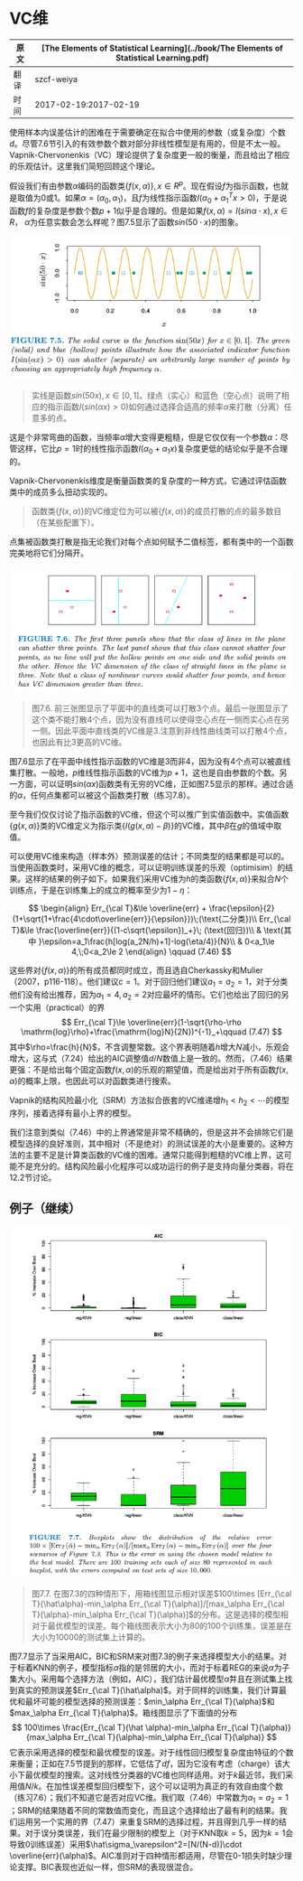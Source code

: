 # VC维

| 原文   | [The Elements of Statistical Learning](../book/The Elements of Statistical Learning.pdf) |
| ---- | ---------------------------------------- |
| 翻译   | szcf-weiya                               |
| 时间   | 2017-02-19:2017-02-19                    |

使用样本内误差估计的困难在于需要确定在拟合中使用的参数（或复杂度）个数$d$。尽管7.6节引入的有效参数个数对部分非线性模型是有用的，但是不太一般。Vapnik-Chervonenkis（VC）理论提供了复杂度更一般的衡量，而且给出了相应的乐观估计。这里我们简短回顾这个理论。

假设我们有由参数$\alpha$编码的函数类$\{f(x,\alpha)\},x\in R^p$。现在假设$f$为指示函数，也就是取值为0或1。如果$\alpha=(\alpha_0,\alpha_1)$，且$f$为线性指示函数$I(\alpha_0+\alpha_1^Tx>0)$，于是说函数$f$的复杂度是参数个数$p+1$似乎是合理的。但是如果$f(x,\alpha)=I(sin\alpha\cdot x),x\in R$， $\alpha$为任意实数会怎么样呢？图7.5显示了函数$sin(50\cdot x)$的图象。

![](../img/07/fig7.5.png)

> 实线是函数$sin(50x),x\in [0,1]$。绿点（实心）和蓝色（空心点）说明了相应的指示函数$I(sin(\alpha x)>0)$如何通过选择合适高的频率$\alpha$来打散（分离）任意多的点。

这是个非常弯曲的函数，当频率$\alpha$增大变得更粗糙，但是它仅仅有一个参数$\alpha$：尽管这样，它比$p=1$时的线性指示函数$I(\alpha_0+\alpha_1x)$复杂度更低的结论似乎是不合理的。

Vapnik-Chervonenkis维度是衡量函数类的复杂度的一种方式，它通过评估函数类中的成员多么扭动实现的。

> 函数类$\{f(x,\alpha)\}$的VC维定位为可以被$\{f(x,\alpha)\}$的成员打散的点的最多数目（在某些配置下）。

点集被函数类打散是指无论我们对每个点如何赋予二值标签，都有类中的一个函数完美地将它们分隔开。

![](../img/07/fig7.6.png)

> 图7.6. 前三张图显示了平面中的直线类可以打散3个点。最后一张图显示了这个类不能打散4个点，因为没有直线可以使得空心点在一侧而实心点在另一侧。因此平面中直线类的VC维是3.注意到非线性曲线类可以打散4个点，也因此有比3更高的VC维。

图7.6显示了在平面中线性指示函数的VC维是3而非4，因为没有4个点可以被直线集打散。一般地，$p$维线性指示函数的VC维为$p+1$，这也是自由参数的个数。另一方面，可以证明$sin(\alpha x)$函数类有无穷的VC维，正如图7.5显示的那样。通过合适的$\alpha$，任何点集都可以被这个函数类打散（练习7.8）。

至今我们仅仅讨论了指示函数的VC维，但这个可以推广到实值函数中。实值函数$\{g(x,\alpha)\}$类的VC维定义为指示类$\{I(g(x,\alpha)-\beta)\}$的VC维，其中$\beta$在$g$的值域中取值。

可以使用VC维来构造（样本外）预测误差的估计；不同类型的结果都是可以的。当使用函数类时，采用VC维的概念，可以证明训练误差的乐观（optimisim）的结果。这样的结果的例子如下。如果我们采用VC维为$h$的类函数$\{f(x,\alpha)\}$来拟合$N$个训练点，于是在训练集上的成立的概率至少为$1-\eta$：

$$
\begin{align}
Err_{\cal T}&\le \overline{err} + \frac{\epsilon}{2}(1+\sqrt{1+\frac{4\cdot\overline{err}}{\epsilon}})\;(\text{二分类})\\
Err_{\cal T}&\le \frac{\overline{err}}{(1-c\sqrt{\epsilon})_+}\; (\text{回归})\\
& \text{其中 }\epsilon=a_1\frac{h[log(a_2N/h)+1]-log(\eta/4)}{N}\\
& 0<a_1\le 4,\;0<a_2\le 2
\end{align}
\qquad (7.46)
$$

这些界对$\{f(x,\alpha)\}$的所有成员都同时成立，而且选自Cherkassky和Mulier（2007，p116-118）。他们建议$c=1$。对于回归他们建议$a_1=a_2=1$，对于分类他们没有给出推荐，因为$a_1=4,a_2=2$对应最坏的情形。它们也给出了回归的另一个实用（practical）的界
$$
Err_{\cal T}\le \overline{err}(1-\sqrt{\rho-\rho \mathrm{log}\rho}+\frac{\mathrm{log}N}{2N})^{-1}_+\qquad (7.47)
$$
其中$\rho=\frac{h}{N}$，不含调整常数。这个界表明随着$h$增大$N$减小，乐观会增大，这与式（7.24）给出的AIC调整值$d/N$数值上是一致的。然而，（7.46）结果更强：不是给出每个固定函数$f(x,\alpha)$的乐观的期望值，而是给出对于所有函数$f(x,\alpha)$的概率上限，也因此可以对函数类进行搜索。

Vapnik的结构风险最小化（SRM）方法拟合嵌套的VC维递增$h_1<h_2<\cdots$的模型序列，接着选择有最小上界的模型。

我们注意到类似（7.46）中的上界通常是非常不精确的，但是这并不会排除它们是模型选择的良好准则，其中相对（不是绝对）的测试误差的大小是重要的。这种方法的主要不足是计算类函数的VC维的困难。通常只能得到粗糙的VC维上界，这可能不是充分的。结构风险最小化程序可以成功运行的例子是支持向量分类器，将在12.2节讨论。

## 例子（继续）

![](../img/07/fig7.7.png)

> 图7.7. 在图7.3的四种情形下，用箱线图显示相对误差$100\times [Err_{\cal T}(\hat\alpha)-min_\alpha Err_{\cal T}(\alpha)]/[max_\alpha Err_{\cal T}(\alpha)-min_\alpha Err_{\cal T}(\alpha)]$的分布。这是选择的模型相对于最优模型的误差。每个箱线图表示大小为80的100个训练集，误差是在大小为10000的测试集上计算的。

图7.7显示了当采用AIC，BIC和SRM来对图7.3的例子来选择模型大小的结果。对于标着KNN的例子，模型指标$\alpha$指的是邻居的大小，而对于标着REG的来说$\alpha$为子集大小。采用每个选择方法（例如，AIC），我们估计最优模型$\hat \alpha$并且在测试集上找到真实的预测误差$Err_{\cal T}(\hat\alpha)$。对于同样的训练集，我们计算最优和最坏可能的模型选择的预测误差：$min_\alpha Err_{\cal T}(\alpha)$和$max_\alpha Err_{\cal T}(\alpha)$。箱线图显示了下面值的分布
$$
100\times \frac{Err_{\cal T}(\hat \alpha)-min_\alpha Err_{\cal T}(\alpha)}{max_\alpha Err_{\cal T}(\alpha)-min_\alpha Err_{\cal T}(\alpha)}
$$
它表示采用选择的模型和最优模型的误差。对于线性回归模型复杂度由特征的个数来衡量；正如在7.5节提到的那样，它低估了$df​$，因为它没有考虑（charge）该大小下最优模型的搜索。这对线性分类器的VC维也同样适用。对于$k​$最近邻，我们采用值$N/k​$。在加性误差模型回归模型下，这个可以证明为真正的有效自由度个数（练习7.6）；我们不知道它是否对应VC维。我们取（7.46）中常数为$a_1=a_2=1​$；SRM的结果随着不同的常数值而变化，而且这个选择给出了最有利的结果。我们运用另一个实用的界（7.47）来重复SRM的选择过程，并且得到几乎一样的结果。对于误分类误差，我们在最少限制的模型上（对于KNN取$k=5​$，因为$k=1​$会导致0训练误差）采用$\hat\sigma_\varepsilon^2=[N/(N-d)]\cdot \overline{err}(\alpha)​$。AIC准则对于四种情形都适用，尽管在0-1损失时缺少理论支撑。BIC表现也近似一样，但SRM的表现很混合。